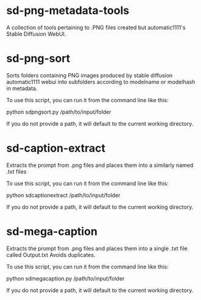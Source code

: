 # sd-png-metadata-tools
A collection of tools pertaining to .PNG files created but automatic1111's Stable Diffusion WebUI.




# sd-png-sort
Sorts folders containing PNG images produced by stable diffusion automatic1111 webui into subfolders according to modelname or modelhash in metadata.

To use this script, you can run it from the command line like this:

python sdpngsort.py /path/to/input/folder

If you do not provide a path, it will default to the current working directory.

# sd-caption-extract
Extracts the prompt from .png files and places them into a similarly named .txt files 

To use this script, you can run it from the command line like this:

python sdcaptionextract /path/to/input/folder

If you do not provide a path, it will default to the current working directory.

# sd-mega-caption

Extracts the prompt from .png files and places them into a single .txt file called Output.txt
Avoids duplicates.

To use this script, you can run it from the command line like this:

python sdmegacaption.py /path/to/input/folder

If you do not provide a path, it will default to the current working directory.
